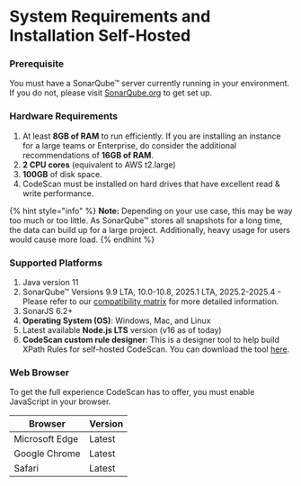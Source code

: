 # System Requirements and Installation Self-Hosted

### Prerequisite <a href="#prerequisite" id="prerequisite"></a>

You must have a SonarQube™ server currently running in your environment. If you do not, please visit [SonarQube.org](https://www.sonarqube.org/) to get set up.

### Hardware Requirements <a href="#hardware-requirements" id="hardware-requirements"></a>

1. At least **8GB of RAM** to run efficiently. If you are installing an instance for a large teams or Enterprise, do consider the additional recommendations of **16GB of RAM**.
2. **2 CPU cores** (equivalent to AWS t2.large)
3. **100GB** of disk space.
4. CodeScan must be installed on hard drives that have excellent read & write performance.

{% hint style="info" %}
**Note:** Depending on your use case, this may be way too much or too little. As SonarQube™ stores all snapshots for a long time, the data can build up for a large project. Additionally, heavy usage for users would cause more load.
{% endhint %}

### Supported Platforms <a href="#supported-platforms" id="supported-platforms"></a>

1. Java version 11
2. SonarQube™ Versions 9.9 LTA, 10.0-10.8, 2025.1 LTA, 2025.2-2025.4 - Please refer to our [compatibility matrix](https://knowledgebase.autorabit.com/product-guides/codescan/system-requirements-and-installation/installing-codescan-self-hosted#sonarqube-tm-download-1) for more detailed information.
3. SonarJS 6.2+
4. **Operating System (OS)**: Windows, Mac, and Linux
5. Latest available **Node.js LTS** version (v16 as of today)
6. **CodeScan custom rule designer**: This is a designer tool to help build XPath Rules for self-hosted CodeScan. You can download the tool [here](https://license.code-scan.com/index.php/download/login?path=codescan-designer-22.3.jar).

### Web Browser <a href="#web-browser" id="web-browser"></a>

To get the full experience CodeScan has to offer, you must enable JavaScript in your browser.

| Browser        | Version |
| -------------- | ------- |
| Microsoft Edge | Latest  |
| Google Chrome  | Latest  |
| Safari         | Latest  |
